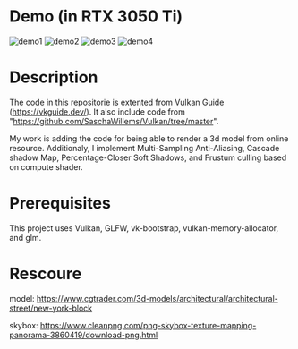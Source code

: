 # Demo (in RTX 3050 Ti)
![demo1](https://github.com/bohuah0919/Simple-Effective-Vulkan-Engine/assets/98621364/1b98bd6c-a868-4da0-9bb3-6f508051e6a4)
![demo2](https://github.com/bohuah0919/Simple-Effective-Vulkan-Engine/assets/98621364/1f2af0d0-15cd-40fb-acaa-25fec34a351f)
![demo3](https://github.com/bohuah0919/Simple-Effective-Vulkan-Engine/assets/98621364/e13742cf-9636-4651-8668-704fcae7903a)
![demo4](https://github.com/bohuah0919/Simple-Effective-Vulkan-Engine/assets/98621364/dc8d6688-7f17-487c-bd75-000147b994cd)

# Description
The code in this repositorie is extented from Vulkan Guide (https://vkguide.dev/).
It also include code from "https://github.com/SaschaWillems/Vulkan/tree/master".

My work is adding the code for being able to render a 3d model from online resource.
Additionaly, I implement Multi-Sampling Anti-Aliasing, Cascade shadow Map,
Percentage-Closer Soft Shadows, and Frustum culling based on compute shader.

# Prerequisites
This project uses Vulkan, GLFW, vk-bootstrap, vulkan-memory-allocator, and glm.

# Rescoure
model: https://www.cgtrader.com/3d-models/architectural/architectural-street/new-york-block

skybox: https://www.cleanpng.com/png-skybox-texture-mapping-panorama-3860419/download-png.html
